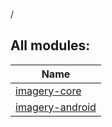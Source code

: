 /



## All modules:  
  
|  Name | 
|---|
| <a name=".ext/imagery-core///PointingToDeclaration/"></a>[imagery-core](imagery-core/index.md)| <a name=".ext/imagery-core///PointingToDeclaration/"></a>
| <a name=".ext/imagery-android///PointingToDeclaration/"></a>[imagery-android](imagery-android/index.md)| <a name=".ext/imagery-android///PointingToDeclaration/"></a>

